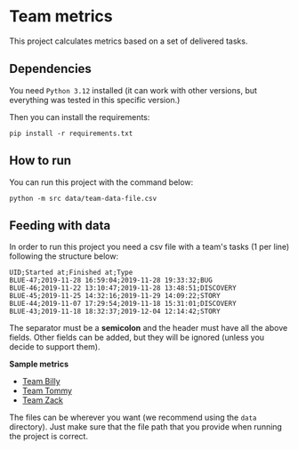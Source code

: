 # Team metrics

This project calculates metrics based on a set of delivered tasks.

## Dependencies
You need `Python 3.12` installed (it can work with other versions, but everything was tested in this specific version.)

Then you can install the requirements:
```commandline
pip install -r requirements.txt
```

## How to run
You can run this project with the command below:
```commandline
python -m src data/team-data-file.csv
```

## Feeding with data
In order to run this project you need a csv file with a team's tasks (1 per line) following the structure below:
```
UID;Started at;Finished at;Type
BLUE-47;2019-11-28 16:59:04;2019-11-28 19:33:32;BUG
BLUE-46;2019-11-22 13:10:47;2019-11-28 13:48:51;DISCOVERY
BLUE-45;2019-11-25 14:32:16;2019-11-29 14:09:22;STORY
BLUE-44;2019-11-07 17:29:54;2019-11-18 15:31:01;DISCOVERY
BLUE-43;2019-11-18 18:32:37;2019-12-04 12:14:42;STORY
```

The separator must be a **semicolon** and the header must have all the above fields. Other fields can be added, but they will be ignored (unless you decide to support them).

**Sample metrics**
* [Team Billy](https://files.escolaforja.com.br/tecnicas-estimativas/Team-Billy.csv)
* [Team Tommy](https://files.escolaforja.com.br/tecnicas-estimativas/Team-Tommy.csv)
* [Team Zack](https://files.escolaforja.com.br/tecnicas-estimativas/Team-Zack.csv)

The files can be wherever you want (we recommend using the `data` directory). Just make sure that the file path that you provide when running the project is correct.